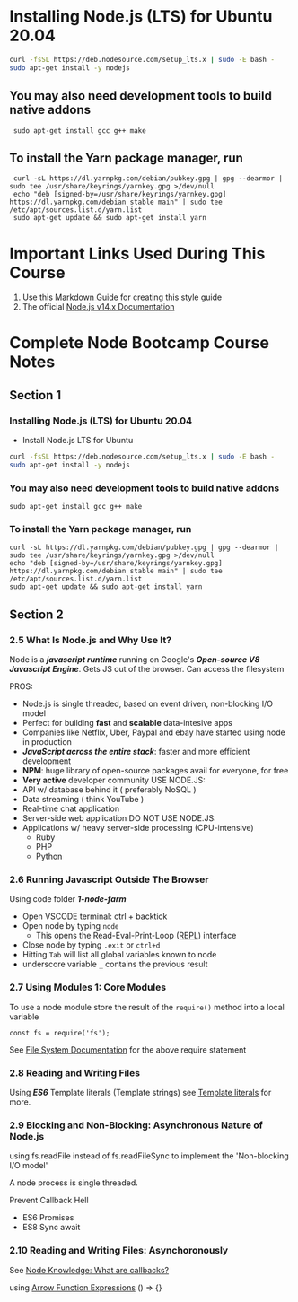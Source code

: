 
# Installing Node.js (LTS) for Ubuntu 20.04

```bash
curl -fsSL https://deb.nodesource.com/setup_lts.x | sudo -E bash -
sudo apt-get install -y nodejs
```

## You may also need development tools to build native addons

     sudo apt-get install gcc g++ make

## To install the Yarn package manager, run

     curl -sL https://dl.yarnpkg.com/debian/pubkey.gpg | gpg --dearmor | sudo tee /usr/share/keyrings/yarnkey.gpg >/dev/null
     echo "deb [signed-by=/usr/share/keyrings/yarnkey.gpg] https://dl.yarnpkg.com/debian stable main" | sudo tee /etc/apt/sources.list.d/yarn.list
     sudo apt-get update && sudo apt-get install yarn

# Important Links Used During This Course

1. Use this [Markdown Guide](https://www.markdownguide.org/basic-syntax/) for creating this style guide
2. The official [Node.js v14.x Documentation](https://nodejs.org/dist/latest-v14.x/docs/api/)

# Complete Node Bootcamp Course Notes

## Section 1

### Installing Node.js (LTS) for Ubuntu 20.04

* Install Node.js LTS for Ubuntu

```bash
curl -fsSL https://deb.nodesource.com/setup_lts.x | sudo -E bash -
sudo apt-get install -y nodejs
```

### You may also need development tools to build native addons

```
sudo apt-get install gcc g++ make
```

### To install the Yarn package manager, run

```
curl -sL https://dl.yarnpkg.com/debian/pubkey.gpg | gpg --dearmor | sudo tee /usr/share/keyrings/yarnkey.gpg >/dev/null
echo "deb [signed-by=/usr/share/keyrings/yarnkey.gpg] https://dl.yarnpkg.com/debian stable main" | sudo tee /etc/apt/sources.list.d/yarn.list
sudo apt-get update && sudo apt-get install yarn
```

## Section 2

### 2.5 What Is Node.js and Why Use It?

Node is a ***javascript runtime*** running on Google's ***Open-source V8 Javascript Engine***.
Gets JS out of the browser.
Can access the filesystem

PROS:

* Node.js is single threaded, based on event driven, non-blocking I/O model
* Perfect for building **fast** and **scalable** data-intesive apps
* Companies like Netflix, Uber, Paypal and ebay have started using node in production
* ***JavaScript across the entire stack***: faster and more efficient development
* **NPM**: huge library of open-source packages avail for everyone, for free
* **Very active** developer community
USE NODE.JS:
* API w/ database behind it ( preferably NoSQL )
* Data streaming ( think YouTube )
* Real-time chat application
* Server-side web application
DO NOT USE NODE.JS:
* Applications w/ heavy server-side processing (CPU-intensive)
  * Ruby
  * PHP
  * Python

### 2.6 Running Javascript Outside The Browser

Using code folder ***1-node-farm***

* Open VSCODE terminal: ctrl + backtick
* Open node by typing `node`
  * This opens the Read-Eval-Print-Loop ([REPL](https://nodejs.org/dist/latest-v14.x/docs/api/repl.html)) interface
* Close node by typing `.exit` or `ctrl+d`
* Hitting `Tab` will list all global variables known to node
* underscore variable `_` contains the previous result

### 2.7 Using Modules 1: Core Modules

To use a node module store the result of the `require()` method into a local variable

```node
const fs = require('fs');
```

See [File System Documentation](https://nodejs.org/dist/latest-v14.x/docs/api/fs.html) for the above require statement

### 2.8 Reading and Writing Files

Using ***ES6*** Template literals (Template strings)
see [Template literals](https://developer.mozilla.org/en-US/docs/Web/JavaScript/Reference/Template_literals) for more.

### 2.9 Blocking and Non-Blocking: Asynchronous Nature of Node.js

using fs.readFile instead of fs.readFileSync to implement the 'Non-blocking I/O model'

A node process is single threaded.

Prevent Callback Hell

* ES6 Promises
* ES8 Sync await

### 2.10 Reading and Writing Files: Asynchoronously

See [Node Knowledge: What are callbacks?](https://nodejs.org/en/knowledge/getting-started/control-flow/what-are-callbacks/)

using [Arrow Function Expressions](https://developer.mozilla.org/en-US/docs/Web/JavaScript/Reference/Functions/Arrow_functions) () => {}
